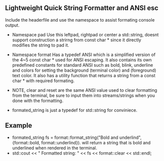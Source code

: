 ## Lightweight Quick String Formatter and ANSI esc

Include the headerfile and use the namespace to assist formating console output.

- Namespace pad
    Use this leftpad, rightpad or center a std::string, doesnt support construction a strirng from const char * since it directly modifies the string to pad it.

- Namespace format
    Has a typedef ANSI which is a simplified version of the 4~5 const char * used for ANSI escaping. It also contains its own predefined constants for standard ANSI
    such as bold, blink, underline and colors for setting the background (terminal color) and (foreground) text color.
    It also has a utility function that returns a string from a const char * with required formating.

- NOTE, clear and reset are the same ANSI value used to clear formatting from the terminal, be sure to input them into streams/strings when you done with the formatting.
- formated_string is just a typedef for std::string for conviniece.

## Example
- formated_string fs = format::format_string("Bold and underlind", {format::bold, format::underlind}).
  will return a string that is bold and underlined when rendered in the terminal.
- std::cout << " Formatted string: " << fs << format::clear << std::endl;
